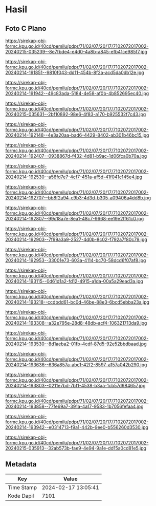 # Hasil

## Foto C Plano

https://sirekap-obj-formc.kpu.go.id/40cd/pemilu/pdpr/71/02/07/20/17/7102072017002-20240215-035239--8e7fbde4-e4d0-4a8b-a845-efb41ce985f7.jpg

https://sirekap-obj-formc.kpu.go.id/40cd/pemilu/pdpr/71/02/07/20/17/7102072017002-20240214-191851--9810f043-dd11-454b-8f2a-acd5da0db12e.jpg

https://sirekap-obj-formc.kpu.go.id/40cd/pemilu/pdpr/71/02/07/20/17/7102072017002-20240214-191942--49c83ada-5184-4e58-af0b-4b852695ec40.jpg

https://sirekap-obj-formc.kpu.go.id/40cd/pemilu/pdpr/71/02/07/20/17/7102072017002-20240215-035631--2bf10892-98e6-4f83-a170-b925532f7c43.jpg

https://sirekap-obj-formc.kpu.go.id/40cd/pemilu/pdpr/71/02/07/20/17/7102072017002-20240214-192148--4e3a20aa-bad6-4429-8402-ab301b46bc15.jpg

https://sirekap-obj-formc.kpu.go.id/40cd/pemilu/pdpr/71/02/07/20/17/7102072017002-20240214-192407--0938867d-f432-4d81-b9ac-1d06fca0b70a.jpg

https://sirekap-obj-formc.kpu.go.id/40cd/pemilu/pdpr/71/02/07/20/17/7102072017002-20240214-192530--a56fd7e7-4cf7-451a-af5d-41f041c145e4.jpg

https://sirekap-obj-formc.kpu.go.id/40cd/pemilu/pdpr/71/02/07/20/17/7102072017002-20240214-192707--bb8f2a94-c9b3-4d3d-b305-a09406a4dd8b.jpg

https://sirekap-obj-formc.kpu.go.id/40cd/pemilu/pdpr/71/02/07/20/17/7102072017002-20240214-192807--99c18a7e-8ea1-48c7-9668-ee19e2ff61c0.jpg

https://sirekap-obj-formc.kpu.go.id/40cd/pemilu/pdpr/71/02/07/20/17/7102072017002-20240214-192903--7f99a3a9-2527-4d0b-8c02-f792a7f80c79.jpg

https://sirekap-obj-formc.kpu.go.id/40cd/pemilu/pdpr/71/02/07/20/17/7102072017002-20240214-192953--33001e73-603a-4114-bc70-58dcd6f07af8.jpg

https://sirekap-obj-formc.kpu.go.id/40cd/pemilu/pdpr/71/02/07/20/17/7102072017002-20240214-193115--0d61d1a2-fd12-4915-a1da-00a5a29ead3a.jpg

https://sirekap-obj-formc.kpu.go.id/40cd/pemilu/pdpr/71/02/07/20/17/7102072017002-20240214-193218--ccdbdd61-bc0d-46be-88e3-6bcd5ebba23a.jpg

https://sirekap-obj-formc.kpu.go.id/40cd/pemilu/pdpr/71/02/07/20/17/7102072017002-20240214-193308--a32e795e-28d8-48db-acf4-106321713da9.jpg

https://sirekap-obj-formc.kpu.go.id/40cd/pemilu/pdpr/71/02/07/20/17/7102072017002-20240214-193530--8d1aeba2-01fb-4cdf-87d5-92e52bbdbaad.jpg

https://sirekap-obj-formc.kpu.go.id/40cd/pemilu/pdpr/71/02/07/20/17/7102072017002-20240214-193636--636a857a-abc1-42f2-8597-a157a042b290.jpg

https://sirekap-obj-formc.kpu.go.id/40cd/pemilu/pdpr/71/02/07/20/17/7102072017002-20240214-193803--0211e7bd-7bf1-4538-b3aa-1cb57d984657.jpg

https://sirekap-obj-formc.kpu.go.id/40cd/pemilu/pdpr/71/02/07/20/17/7102072017002-20240214-193858--77fe69a7-391a-4a17-9583-1b7056fefaa4.jpg

https://sirekap-obj-formc.kpu.go.id/40cd/pemilu/pdpr/71/02/07/20/17/7102072017002-20240214-193942--e0314713-f9a1-442b-9ee0-b556260d3530.jpg

https://sirekap-obj-formc.kpu.go.id/40cd/pemilu/pdpr/71/02/07/20/17/7102072017002-20240215-035913--32ab573b-fae9-4e94-9a1e-dd15a0cd81e5.jpg


## Metadata

| Key        | Value               |
| ---------- | ------------------- |
| Time Stamp | 2024-02-17 13:05:41 |
| Kode Dapil | 7101                |



